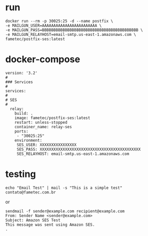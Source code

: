 # run

    docker run --rm -p 30025:25 -d --name postfix \
    -e MAILGUN_USER=AAAAAAAAAAAAAAAAAAAAAAAA \
    -e MAILGUN_PASS=BBBBBBBBBBBBBBBBBBBBBBBBBBBBBBBBBBBBBBBBBB \
    -e MAILGUN_RELAYHOST=email-smtp.us-east-1.amazonaws.com \
    fametec/postfix-ses:latest

# docker-compose

    version: '3.2'
    #
    ### Services
    #
    services:
    #
    # SES
    #
      relay:
        build: .
        image: fametec/postfix-ses:latest
        restart: unless-stopped
        container_name: relay-ses
        ports:
         - "30025:25"
        environment:
         SES_USER: XXXXXXXXXXXXXXXX
         SES_PASS: XXXXXXXXXXXXXXXXXXXXXXXXXXXXXXXXXXXXXXXXXXXX
         SES_RELAYHOST: email-smtp.us-east-1.amazonaws.com

# testing

    echo "Email Test" | mail -s "This is a simple test" contato@fametec.com.br
 
or

    sendmail -f sender@example.com recipient@example.com
    From: Sender Name <sender@example.com>
    Subject: Amazon SES Test                
    This message was sent using Amazon SES.                
    .


